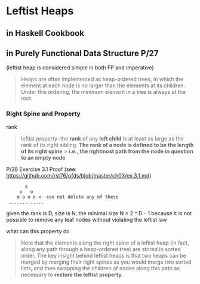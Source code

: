 # Leftist Heaps

## in Haskell Cookbook

## in Purely Functional Data Structure P/27

(leftist heap is considered simple in both FP and imperative)

> Heaps are often implemented as heap-ordered trees, in which the element
> at each node is no larger than the elements at its children. Under this
> ordering, the minimum element in a tree is always at the root.

### Right Spine and Property

rank

> leftist property: the **rank** of any **left child** is at least as large
> as the rank of its right sibling.
> **The rank of a node is defined to be the length of its right spine** > **i.e., the rightmost path from the node in question to an empty node**

P/28 Exercise 3.1 Proof (see: <https://github.com/rst76/pfds/blob/master/ch03/ex.3.1.md>)

```text
       o
     o   o
    o o o o <- can not delete any of these
 .............
```

given the rank is D, size is N, the minimal size N = 2 ^ D - 1
because it is not possible to remove any leaf nodes without violating
the leftist law

what can this property do

> Note that the elements along the right spine of a leftist heap (in
> fact, along any path through a heap-ordered tree) are stored in
> sorted order.
> The key insight behind leftist heaps is that two heaps can be merged
> by merging their right spines as you would merge two sorted lists, and
> then swapping the children of nodes along this path as necessary to
> **restore the leftist property**.
